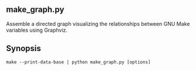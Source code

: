 ## make_graph.py

Assemble a directed graph visualizing the relationships between GNU
Make variables using Graphviz.

## Synopsis

`make --print-data-base | python make_graph.py [options]`
